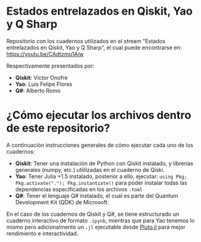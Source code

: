 # Estados entrelazados en Qiskit, Yao y Q Sharp
Repositorio con los cuadernos utilizados en el stream "Estados entrelazados en Qiskit, Yao y Q Sharp", el cual puede encontrarse en: https://youtu.be/CAdtzmu1Aiw 

Respectivamente presentados por:
- **Qiskit**: Victor Onofre
- **Yao**: Luis Felipe Flores
- **Q#**: Alberto Romo

# ¿Cómo ejecutar los archivos dentro de este repositorio?

A continuación instrucciones generales de cómo ejecutar cada uno de los cuadernos:

- **Qiskit**: Tener una instalación de Python con Qiskit instalado, y librerías generales (numpy, etc.) utiilizadas en el cuaderno de Qiski.
- **Yao**: Tener Julia +1.5 instalado, posterior a ello, ejecutar: `using Pkg; Pkg.activate("."); Pkg.instantiate()` para poder instalar todas las dependencias especificadas en los archivos `.toml`
- **Q#**: Tener el lenguaje Q# instalado, el cual es parte del Quantum Development Kit (QDK) de Microsoft.

En el caso de los cuadernos de Qiskit y Q#, se tiene estructurado un cuaderno interactivo de formato `.ipynb`, mientras que para Yao tenemos lo mismo pero adicionalmente un `.jl` ejecutable desde [Pluto.jl](https://github.com/fonsp/Pluto.jl) para mejor rendimiento e interactividad.
